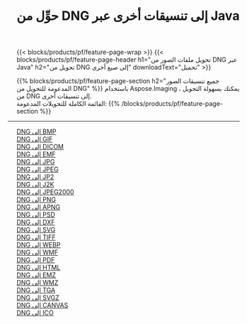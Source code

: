 ﻿---
title: حوِّل من DNG إلى تنسيقات أخرى عبر Java 
weight: 3920
url: /ar/java/conversion/from/dng 
lang: ar
langdirlevel: 2
locales: zh-hans,ja,it,ru,de,es,fr,nl,id,lt,pl,pt,vi,tr,ko,zh-hant,ar,hi,th,sv,cs,uk,he
description: باستخدام Aspose.Imaging ، يمكنك بسهولة التحويل من DNG إلى تنسيقات أخرى
---

{{< blocks/products/pf/feature-page-wrap >}}
{{< blocks/products/pf/feature-page-header h1="تحويل ملفات الصور من DNG عبر Java" h2="تحويل من DNG إلى صيغ أخرى" downloadText="تحميل" >}}


{{% blocks/products/pf/feature-page-section  h2="جميع تنسيقات الصور المدعومة للتحويل من DNG" %}}
باستخدام Aspose.Imaging ، يمكنك بسهولة التحويل من DNG إلى تنسيقات أخرى.
<br/>
القائمة الكاملة للتحويلات المدعومة:
{{% /blocks/products/pf/feature-page-section %}}
<div class="container-fluid productfamilypage bg-gray">
    <div class="convertypes bg-gray agp-content section">
        <div class="container">
		<hr style="margin-left:-20px;"/>
		<div class="row other-converters">
		    <div class='col-md-2 other-converter remove-lp remove-rp'><a href="/imaging/ar/java/conversion/dng-to-bmp" >DNG إلى BMP</a></div><div class='col-md-2 other-converter remove-lp remove-rp'><a href="/imaging/ar/java/conversion/dng-to-gif" >DNG إلى GIF</a></div><div class='col-md-2 other-converter remove-lp remove-rp'><a href="/imaging/ar/java/conversion/dng-to-dicom" >DNG إلى DICOM</a></div><div class='col-md-2 other-converter remove-lp remove-rp'><a href="/imaging/ar/java/conversion/dng-to-emf" >DNG إلى EMF</a></div><div class='col-md-2 other-converter remove-lp remove-rp'><a href="/imaging/ar/java/conversion/dng-to-jpg" >DNG إلى JPG</a></div><div class='col-md-2 other-converter remove-lp remove-rp'><a href="/imaging/ar/java/conversion/dng-to-jpeg" >DNG إلى JPEG</a></div><div class='col-md-2 other-converter remove-lp remove-rp'><a href="/imaging/ar/java/conversion/dng-to-jp2" >DNG إلى JP2</a></div><div class='col-md-2 other-converter remove-lp remove-rp'><a href="/imaging/ar/java/conversion/dng-to-j2k" >DNG إلى J2K</a></div><div class='col-md-2 other-converter remove-lp remove-rp'><a href="/imaging/ar/java/conversion/dng-to-jpeg2000" >DNG إلى JPEG2000</a></div><div class='col-md-2 other-converter remove-lp remove-rp'><a href="/imaging/ar/java/conversion/dng-to-png" >DNG إلى PNG</a></div><div class='col-md-2 other-converter remove-lp remove-rp'><a href="/imaging/ar/java/conversion/dng-to-apng" >DNG إلى APNG</a></div><div class='col-md-2 other-converter remove-lp remove-rp'><a href="/imaging/ar/java/conversion/dng-to-psd" >DNG إلى PSD</a></div><div class='col-md-2 other-converter remove-lp remove-rp'><a href="/imaging/ar/java/conversion/dng-to-dxf" >DNG إلى DXF</a></div><div class='col-md-2 other-converter remove-lp remove-rp'><a href="/imaging/ar/java/conversion/dng-to-svg" >DNG إلى SVG</a></div><div class='col-md-2 other-converter remove-lp remove-rp'><a href="/imaging/ar/java/conversion/dng-to-tiff" >DNG إلى TIFF</a></div><div class='col-md-2 other-converter remove-lp remove-rp'><a href="/imaging/ar/java/conversion/dng-to-webp" >DNG إلى WEBP</a></div><div class='col-md-2 other-converter remove-lp remove-rp'><a href="/imaging/ar/java/conversion/dng-to-wmf" >DNG إلى WMF</a></div><div class='col-md-2 other-converter remove-lp remove-rp'><a href="/imaging/ar/java/conversion/dng-to-pdf" >DNG إلى PDF</a></div><div class='col-md-2 other-converter remove-lp remove-rp'><a href="/imaging/ar/java/conversion/dng-to-html" >DNG إلى HTML</a></div><div class='col-md-2 other-converter remove-lp remove-rp'><a href="/imaging/ar/java/conversion/dng-to-emz" >DNG إلى EMZ</a></div><div class='col-md-2 other-converter remove-lp remove-rp'><a href="/imaging/ar/java/conversion/dng-to-wmz" >DNG إلى WMZ</a></div><div class='col-md-2 other-converter remove-lp remove-rp'><a href="/imaging/ar/java/conversion/dng-to-tga" >DNG إلى TGA</a></div><div class='col-md-2 other-converter remove-lp remove-rp'><a href="/imaging/ar/java/conversion/dng-to-svgz" >DNG إلى SVGZ</a></div><div class='col-md-2 other-converter remove-lp remove-rp'><a href="/imaging/ar/java/conversion/dng-to-canvas" >DNG إلى CANVAS</a></div><div class='col-md-2 other-converter remove-lp remove-rp'><a href="/imaging/ar/java/conversion/dng-to-ico" >DNG إلى ICO</a></div>
                </div>
        </div>
    </div>
</div>
<br/>

